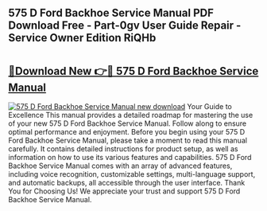 ## 575 D Ford Backhoe Service Manual PDF Download Free - Part-0gv User Guide Repair - Service Owner Edition RiQHb

# <h2><a href="http://bc76607.oget.top/?id=575+D+Ford+Backhoe+Service+Manual">🔗Download New 👉🔴 575 D Ford Backhoe Service Manual</a></h2>

[![575 D Ford Backhoe Service Manual new download](https://i.imgur.com/5g1atiW.png)](http://bc76607.oget.top/?id=575+D+Ford+Backhoe+Service+Manual)
Your Guide to Excellence This manual provides a detailed roadmap for mastering the use of your new 575 D Ford Backhoe Service Manual. Follow along to ensure optimal performance and enjoyment. Before you begin using your 575 D Ford Backhoe Service Manual, please take a moment to read this manual carefully. It contains detailed instructions for product setup, as well as information on how to use its various features and capabilities. 575 D Ford Backhoe Service Manual comes with an array of advanced features, including voice recognition, customizable settings, multi-language support, and automatic backups, all accessible through the user interface. Thank You for Choosing Us! We appreciate your trust and support 575 D Ford Backhoe Service Manual.
